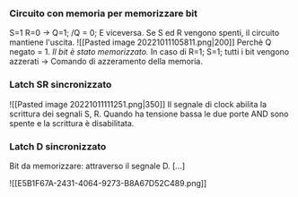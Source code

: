 ### Circuito con memoria per memorizzare bit

S=1 
R=0 
-> Q=1; /Q = 0; 
E viceversa. 
Se S ed R vengono spenti, il circuito mantiene l'uscita.
![[Pasted image 20221011105811.png|200]] Perchè Q negato = 1. 
*Il bit è stato memorizzato.*
In caso di R=1; S=1; tutti i bit vengono azzerati -> Comando di azzeramento della memoria. 

### Latch SR sincronizzato
![[Pasted image 20221011111251.png|350]]
Il segnale di clock abilita la scrittura dei segnali S, R. Quando ha tensione bassa le due porte AND sono spente e la scrittura è disabilitata.  

### Latch D sincronizzato
Bit da memorizzare: attraverso il segnale D. 
[...]

![[E5B1F67A-2431-4064-9273-B8A67D52C489.png]]